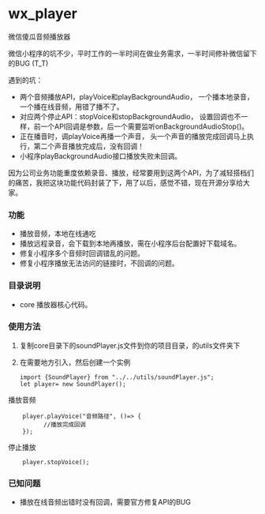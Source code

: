 # wx_player
微信傻瓜音频播放器

微信小程序的坑不少，平时工作的一半时间在做业务需求，一半时间修补微信留下的BUG  (T_T)

遇到的坑：
- 两个音频播放API，playVoice和playBackgroundAudio，
一个播本地录音，一个播在线音频，用错了播不了。
- 对应两个停止API：stopVoice和stopBackgroundAudio，
设置回调也不一样，前一个API回调是参数，后一个需要监听onBackgroundAudioStop()。
- 正在播音时，调playVoice再播一个声音，
头一个声音的播放完成回调马上执行，第二个声音播放完成后，没有回调！
- 小程序playBackgroundAudio接口播放失败未回调。

因为公司业务功能重度依赖录音、播放，经常要用到这两个API，为了减轻搭档们的痛苦，我把这块功能代码封装了下，用了以后，感觉不错，现在开源分享给大家。


### 功能
- 播放音频，本地在线通吃
- 播放远程录音，会下载到本地再播放，需在小程序后台配置好下载域名。
- 修复小程序多个音频时回调错乱的问题。
- 修复小程序播放无法访问的链接时，不回调的问题。
### 目录说明
- core 播放器核心代码。

### 使用方法
1. 复制core目录下的soundPlayer.js文件到你的项目目录，的utils文件夹下
2. 在需要地方引入，然后创建一个实例

       import {SoundPlayer} from "../../utils/soundPlayer.js";
       let player= new SoundPlayer();

播放音频

        player.playVoice("音频路径", ()=> {
              //播放完成回调
        });

停止播放

        player.stopVoice();
        
### 已知问题
- 播放在线音频出错时没有回调，需要官方修复API的BUG



